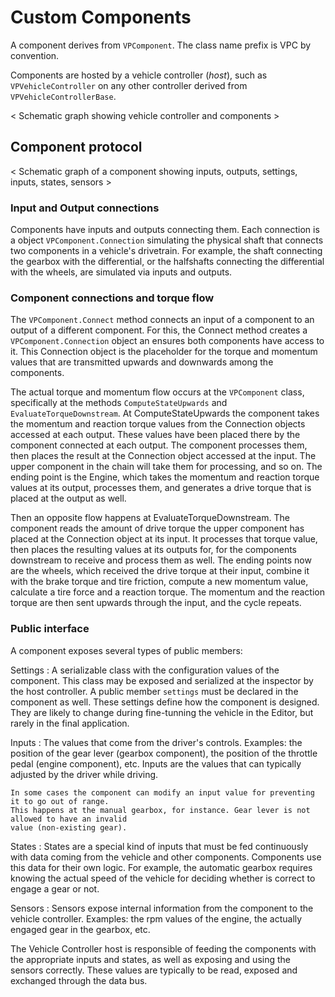 # Custom Components

A component derives from `VPComponent`. The class name prefix is VPC by convention.

Components are hosted by a vehicle controller (_host_), such as `VPVehicleController` on any other controller
derived from `VPVehicleControllerBase`.

< Schematic graph showing vehicle controller and components >


## Component protocol

< Schematic graph of a component showing inputs, outputs, settings, inputs, states, sensors >


### Input and Output connections

Components have inputs and outputs connecting them. Each connection is a object `VPComponent.Connection`
simulating the physical shaft that connects two components in a vehicle's drivetrain. For example,
the shaft connecting the gearbox with the differential, or the halfshafts connecting the differential
with the wheels, are simulated via inputs and outputs.

### Component connections and torque flow

The `VPComponent.Connect` method connects an input of a component to an output of a different
component. For this, the Connect method creates a `VPComponent.Connection` object an ensures both
components have access to it. This Connection object is the placeholder for the torque and momentum
values that are transmitted upwards and downwards among the components.

The actual torque and momentum flow occurs at the `VPComponent` class, specifically at the methods
`ComputeStateUpwards` and `EvaluateTorqueDownstream`. At ComputeStateUpwards the component takes the
momentum and reaction torque values from the Connection objects accessed at each output. These
values have been placed there by the component connected at each output. The component processes
them, then places the result at the Connection object accessed at the input. The upper component in
the chain will take them for processing, and so on. The ending point is the Engine, which takes the
momentum and reaction torque values at its output, processes them, and generates a drive torque that
is placed at the output as well.

Then an opposite flow happens at EvaluateTorqueDownstream. The component reads the amount of drive
torque the upper component has placed at the Connection object at its input. It processes that
torque value, then places the resulting values at its outputs for, for the components downstream to
receive and process them as well. The ending points now are the wheels, which received the drive
torque at their input, combine it with the brake torque and tire friction, compute a new momentum
value, calculate a tire force and a reaction torque. The momentum and the reaction torque are then
sent upwards through the input, and the cycle repeats.

### Public interface

A component exposes several types of public members:

Settings
:	A serializable class with the configuration values of the component. This class
	may be exposed and serialized at the inspector by the host controller.
	A public member `settings` must	be declared in the component as well. These settings define how
	the component is designed. They are likely to change during fine-tunning the vehicle in the
	Editor, but rarely in the final application.

Inputs
:	The values that come from the driver's controls. Examples: the position of the gear lever
	(gearbox component), the position of the throttle pedal (engine component), etc. Inputs are
	the values that can typically adjusted by the driver while driving.

	In some cases the component can modify an input value for preventing it to go out of range.
	This happens at the manual gearbox, for instance. Gear lever is not allowed to have an invalid
	value (non-existing gear).

States
:	States are a special kind of inputs that must be fed continuously with data coming from the
	vehicle and other components. Components use this data for their own logic. For example, the
	automatic gearbox requires knowing the actual speed of the vehicle for deciding whether is
	correct to engage a gear or not.

Sensors
:	Sensors expose internal information from the component to the vehicle controller.
	Examples: the rpm values of the engine, the actually engaged gear in the gearbox, etc.

The Vehicle Controller host is responsible of feeding the components with the appropriate inputs and
states, as well as exposing and using the sensors correctly. These values are typically to be
read, exposed and exchanged through the data bus.

